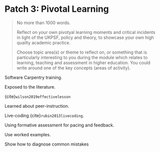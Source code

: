 # Patch 3: Pivotal Learning

> No more than 1000 words.
>
> Reflect on your own pivotyal learning moments and critical incidents in light
> of the UKPSF, policy and theory, to showcase your own high quailty academic
> practice.
>
> Choose topic area(s) or theme to reflect on, or something that is particularly
> interesting to you during the module which relates to learning, teaching and
> assessment in higher education. You could write around one of the key concepts
> (areas of activity).


Software Carpentry training.

Exposed to the literature.

{cite}`wilson2019effectivelesson`

Learned about peer-instruction.

Live-coding {cite}`rubin2013livecoding`.

Using formative assessment for pacing and feedback.

Use worked examples.

Show how to diagnose common mistakes
